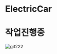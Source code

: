 # ElectricCar
# 작업진행중
![git222](https://user-images.githubusercontent.com/84373336/222906009-ee9a7849-8e04-45f3-bfe6-47f126abd04c.png)

